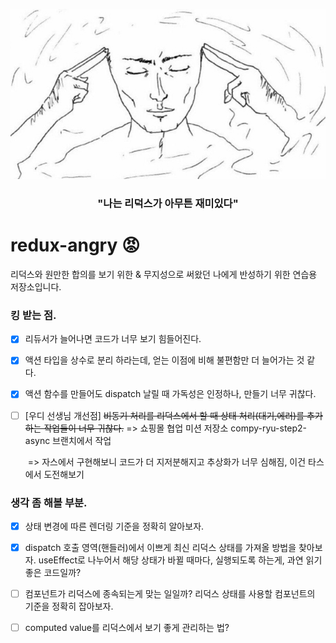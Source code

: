 ![cover](./image/cover.jpg)

<h3 align="center">"나는 리덕스가 아무튼 재미있다"</h3>

# redux-angry 😡

리덕스와 원만한 합의를 보기 위한 & 무지성으로 써왔던 나에게 반성하기 위한 연습용 저장소입니다.



### 킹 받는 점.

- [x] 리듀서가 늘어나면 코드가 너무 보기 힘들어진다.

- [x] 액션 타입을 상수로 분리 하라는데, 얻는 이점에 비해 불편함만 더 늘어가는 것 같다.

- [x] 액션 함수를 만들어도 dispatch 날릴 때 가독성은 인정하나, 만들기 너무 귀찮다.

- [ ] [우디 선생님 개선점] ~~비동기 처리를 리덕스에서 할 때 상태 처리(대기,에러)를 추가하는 작업들이 너무 귀찮다.~~
      => 쇼핑몰 협업 미션 저장소 compy-ryu-step2-async 브랜치에서 작업
  
  ​    => 자스에서 구현해보니 코드가 더 지저분해지고 추상화가 너무 심해짐, 이건 타스에서 도전해보기



### 생각 좀 해볼 부분.

- [x] 상태 변경에 따른 렌더링 기준을 정확히 알아보자.
- [x] dispatch 호출 영역(핸들러)에서 이쁘게 최신 리덕스 상태를 가져올 방법을 찾아보자.
      useEffect로 나누어서 해당 상태가 바뀔 때마다, 실행되도록 하는게, 과연 읽기 좋은 코드일까?
- [ ] 컴포넌트가 리덕스에 종속되는게 맞는 일일까? 리덕스 상태를 사용할 컴포넌트의 기준을 정확히 잡아보자.
- [ ] computed value를 리덕스에서 보기 좋게 관리하는 법?


